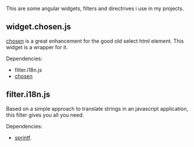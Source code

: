 This are some angular widgets, filters and directrives i use in my projects.

## widget.chosen.js
[chosen](https://github.com/harvesthq/chosen/) is a great enhancement for the good old select html element. This widget is a wrapper for it.

Dependencies: 

* filter.i18n.js
* [chosen](https://github.com/harvesthq/chosen/)

## filter.i18n.js
Based on a simple approach to translate strings in an javascript application, this filter gives you all you need.

Dependencies: 

* [sprintf](http://www.diveintojavascript.com/projects/javascript-sprintf).
